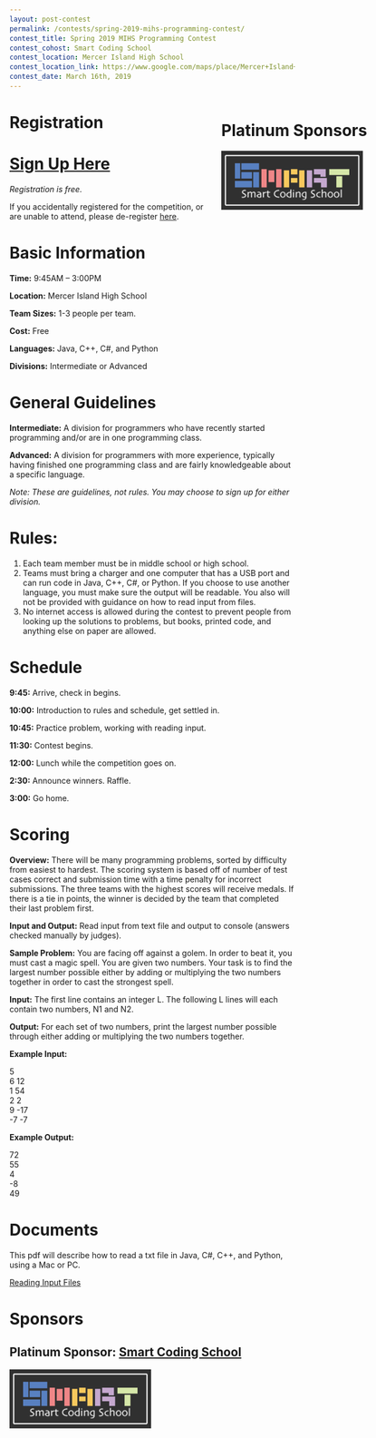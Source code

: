 ```yaml
---
layout: post-contest
permalink: /contests/spring-2019-mihs-programming-contest/
contest_title: Spring 2019 MIHS Programming Contest
contest_cohost: Smart Coding School
contest_location: Mercer Island High School
contest_location_link: https://www.google.com/maps/place/Mercer+Island+High+School/@47.5719538,-122.2202913,17z/data=!4m12!1m6!3m5!1s0x54906bdae7961a9d:0x6e6caf34f523feb!2sMercer+Island+High+School!8m2!3d47.5719538!4d-122.2181026!3m4!1s0x54906bdae7961a9d:0x6e6caf34f523feb!8m2!3d47.5719538!4d-122.2181026
contest_date: March 16th, 2019
---
```


<div style="float: right; margin-right: -140px; margin-left: 10px; text-align: center;">
  <h1 style="text-align: left;"><b>Platinum Sponsors</b></h1>
  <a href="http://www.smartcodingschool.com/"><img src="/assets/images/sponsor_smartcodingschool.png" alt="Smart Coding School" style="width: 250px; margin-right: 20px;"></a>
</div>

<h1>Registration</h1>

<h1><a href="https://teamscode.typeform.com/to/bnGcWl">Sign Up Here</a></h1>

 *Registration is free.*

If you accidentally registered for the competition, or are unable to attend, please de-register [here](https://teamscode.typeform.com/to/XTYQIh).

# Basic Information #

**Time:** 9:45AM – 3:00PM

**Location:** Mercer Island High School

**Team Sizes:** 1-3 people per team. 

**Cost:** Free

**Languages:** Java, C++, C#, and Python

**Divisions:** Intermediate or Advanced

# General Guidelines #

**Intermediate:**  A division for programmers who have recently started programming and/or are in one programming class.

**Advanced:**  A division for programmers with more experience, typically having finished one programming class and are fairly knowledgeable about a specific language.

_Note: These are guidelines, not rules. You may choose to sign up for either division._

# Rules: #

1. Each team member must be in middle school or high school.
2. Teams must bring a charger and one computer that has a USB port and can run code in Java, C++, C#, or Python. If you choose to use another language, you must make sure the output will be readable. You also will not be provided with guidance on how to read input from files. 
3. No internet access is allowed during the contest to prevent people from looking up the solutions to problems, but books, printed code, and anything else on paper are allowed.

# Schedule #

**9:45:** Arrive, check in begins.

**10:00:** Introduction to rules and schedule, get settled in.

**10:45:** Practice problem, working with reading input. 

**11:30:** Contest begins. 

**12:00:** Lunch while the competition goes on.

**2:30:** Announce winners. Raffle.

**3:00:** Go home.

# Scoring #

**Overview:** There will be many programming problems, sorted by difficulty from easiest to hardest. The scoring system is based off of number of test cases correct and submission time with a time penalty for incorrect submissions. The three teams with the highest scores will receive medals. If there is a tie in points, the winner is decided by the team that completed their last problem first.

**Input and Output:** Read input from text file and output to console (answers checked manually by judges).

**Sample Problem:** You are facing off against a golem. In order to beat it, you must cast a magic spell. You are given two numbers. Your task is to find the largest number possible either by adding or multiplying the two numbers together in order to cast the strongest spell.

**Input:** The first line contains an integer L. The following L lines will each contain two numbers, N1 and N2.

**Output:** For each set of two numbers, print the largest number possible through either adding or multiplying the two numbers together.

**Example Input:**

5  
6 12  
1 54  
2 2  
9 -17  
-7 -7  

**Example Output:**

72  
55  
4  
-8  
49  

# Documents #

This pdf will describe how to read a txt file in Java, C#, C++, and Python, using a Mac or PC.

<a href="/assets/docs/reading_input_files_packet.pdf">Reading Input Files</a>

# Sponsors

## **Platinum Sponsor:** <a href="http://www.smartcodingschool.com/">Smart Coding School</a>

<a href="http://www.smartcodingschool.com/"><img src="/assets/images/sponsor_smartcodingschool.png" alt="Smart Coding School" style="width: 250px; margin-right: 20px;"></a>